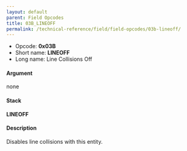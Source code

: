 ```yaml
---
layout: default
parent: Field Opcodes
title: 03B_LINEOFF
permalink: /technical-reference/field/field-opcodes/03b-lineoff/
---
```


-   Opcode: **0x03B**
-   Short name: **LINEOFF**
-   Long name: Line Collisions Off

#### Argument

none

#### Stack

  
**LINEOFF**

#### Description

Disables line collisions with this entity.
